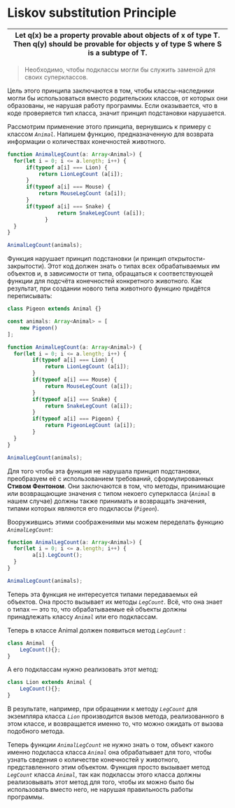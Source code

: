 # Liskov substitution Principle


Let q(x) be a property provable about objects of x of type T. Then q(y) should be provable for objects y of type S where S is a subtype of T. |                                                                                                    
--------------------------------------------------------------------------------------------------------------------------------------------- |

> Необходимо, чтобы подклассы могли бы служить заменой для своих суперклассов.

Цель этого принципа заключаются в том, чтобы классы-наследники могли бы использоваться вместо родительских классов, от 
которых они образованы, не нарушая работу программы. Если оказывается, что в коде проверяется тип класса, значит 
принцип подстановки нарушается.

Рассмотрим применение этого принципа, вернувшись к примеру с классом *`Animal`*. Напишем функцию, предназначенную для 
возврата информации о количествах конечностей животного.

```typescript
function AnimalLegCount(a: Array<Animal>) {
  for(let i = 0; i <= a.length; i++) {
      if(typeof a[i] === Lion) {
          return LionLegCount (a[i]);
      }
      if(typeof a[i] === Mouse) {
          return MouseLegCount (a[i]);
      }
      if(typeof a[i] === Snake) {
                return SnakeLegCount (a[i]);
            }
  }
}

AnimalLegCount(animals);
```

Функция нарушает принцип подстановки (и принцип открытости-закрытости). Этот код должен знать о типах всех 
обрабатываемых им объектов и, в зависимости от типа, обращаться к соответствующей функции для подсчёта конечностей 
конкретного животного. Как результат, при создании нового типа животного функцию придётся переписывать:

```typescript
class Pigeon extends Animal {}

const animals: Array<Animal> = [
    new Pigeon()
];

function AnimalLegCount(a: Array<Animal>) {
  for(let i = 0; i <= a.length; i++) {
        if(typeof a[i] === Lion) {
            return LionLegCount (a[i]);
        }
        if(typeof a[i] === Mouse) {
            return MouseLegCount (a[i]);
        }
        if(typeof a[i] === Snake) {
            return SnakeLegCount (a[i]);
        }
        if(typeof a[i] === Pigeon) {
            return PigeonLegCount (a[i]);
        }
  }
}

AnimalLegCount(animals);
```

Для того чтобы эта функция не нарушала принцип подстановки, преобразуем её с использованием требований, 
сформулированных **Стивом Фентоном**. Они заключаются в том, что методы, принимающие или возвращающие значения с типом 
некоего суперкласса (*`Animal`* в нашем случае) должны также принимать и возвращать значения, типами которых являются 
его подклассы (*`Pigeon`*).

Вооружившись этими соображениями мы можем переделать функцию *`AnimalLegCount`*:

```typescript
function AnimalLegCount(a: Array<Animal>) {
  for(let i = 0; i <= a.length; i++) {
        a[i].LegCount();
  }
}

AnimalLegCount(animals);
```

Теперь эта функция не интересуется типами передаваемых ей объектов. Она просто вызывает их методы *`LegCount`*. Всё, 
что она знает о типах — это то, что обрабатываемые ей объекты должны принадлежать классу *`Animal`* или его подклассам.

Теперь в классе Animal должен появиться метод *`LegCount`* :

```typescript
class Animal  {
    LegCount(){};
}
```

А его подклассам нужно реализовать этот метод:

```typescript
class Lion extends Animal {
    LegCount(){};
}
```

В результате, например, при обращении к методу *`LegCount`* для экземпляра класса *`Lion`* производится вызов метода, 
реализованного в этом классе, и возвращается именно то, что можно ожидать от вызова подобного метода.

Теперь функции *`AnimalLegCount`* не нужно знать о том, объект какого именно подкласса класса *`Animal`* она 
обрабатывает для того, чтобы узнать сведения о количестве конечностей у животного, представленного этим объектом. 
Функция просто вызывает метод *`LegCount`* класса *`Animal`*, так как подклассы этого класса должны реализовывать этот 
метод для того, чтобы их можно было бы использовать вместо него, не нарушая правильность работы программы.